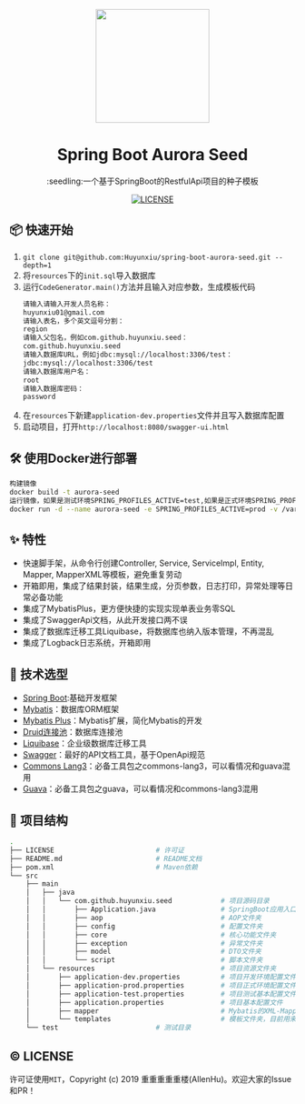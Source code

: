 <p align="center">
  <a href="http://ant.design">
    <img width="200" src="https://spring.io/img/homepage/icon-spring-boot.svg">
  </a>
</p>

<h1 align="center">Spring Boot Aurora Seed</h1>

<div align="center">
:seedling:一个基于SpringBoot的RestfulApi项目的种子模板
<br />

[![LICENSE](https://img.shields.io/github/license/Huyunxiu/spring-boot-aurora-seed.svg)](/LICENSE)

</div>

## :package: 快速开始
1. `git clone git@github.com:Huyunxiu/spring-boot-aurora-seed.git --depth=1`
2. 将`resources`下的`init.sql`导入数据库
3. 运行`CodeGenerator.main()`方法并且输入对应参数，生成模板代码
    ```bash
    请输入请输入开发人员名称：
    huyunxiu01@gmail.com
    请输入表名，多个英文逗号分割：
    region
    请输入父包名，例如com.github.huyunxiu.seed：
    com.github.huyunxiu.seed
    请输入数据库URL，例如jdbc:mysql://localhost:3306/test：
    jdbc:mysql://localhost:3306/test
    请输入数据库用户名：
    root
    请输入数据库密码：
    password
    ```
4. 在`resources`下新建`application-dev.properties`文件并且写入数据库配置
5. 启动项目，打开`http://localhost:8080/swagger-ui.html`

## :hammer_and_wrench: 使用Docker进行部署
```bash
构建镜像
docker build -t aurora-seed
运行镜像，如果是测试环境SPRING_PROFILES_ACTIVE=test,如果是正式环境SPRING_PROFILES_ACTIVE=prod
docker run -d --name aurora-seed -e SPRING_PROFILES_ACTIVE=prod -v /var/log:/var/log aurora-seed
```

## :sparkles: 特性

- 快速脚手架，从命令行创建Controller, Service, ServiceImpl, Entity, Mapper, MapperXML等模板，避免重复劳动
- 开箱即用，集成了结果封装，结果生成，分页参数，日志打印，异常处理等日常必备功能
- 集成了MybatisPlus，更方便快捷的实现实现单表业务零SQL
- 集成了SwaggerApi文档，从此开发接口两不误
- 集成了数据库迁移工具Liquibase，将数据库也纳入版本管理，不再混乱
- 集成了Logback日志系统，开箱即用

## :page_facing_up: 技术选型

- [Spring Boot](https://spring.io/projects/spring-boot):基础开发框架
- [Mybatis](http://www.mybatis.org/mybatis-3/zh/index.html)：数据库ORM框架
- [Mybatis Plus](https://mybatis.plus/)：Mybatis扩展，简化Mybatis的开发
- [Druid连接池](https://github.com/alibaba/druid/tree/master/druid-spring-boot-starter/)：数据库连接池
- [Liquibase](http://www.liquibase.org/index.html)：企业级数据库迁移工具
- [Swagger](https://swagger.io/)：最好的API文档工具，基于OpenApi规范
- [Commons Lang3](https://commons.apache.org/proper/commons-lang/)：必备工具包之commons-lang3，可以看情况和guava混用
- [Guava](https://github.com/google/guava)：必备工具包之guava，可以看情况和commons-lang3混用

## :memo: 项目结构

```bash
.
├── LICENSE                         # 许可证
├── README.md                       # README文档
├── pom.xml                         # Maven依赖
└── src         
    ├── main
    │   ├── java
    │   │   └── com.github.huyunxiu.seed            # 项目源码目录
    │   │       ├── Application.java                # SpringBoot应用入口
    │   │       ├── aop                             # AOP文件夹
    │   │       ├── config                          # 配置文件夹
    │   │       ├── core                            # 核心功能文件夹
    │   │       ├── exception                       # 异常文件夹
    │   │       ├── model                           # DTO文件夹
    │   │       └── script                          # 脚本文件夹
    │   └── resources                               # 项目资源文件夹
    │       ├── application-dev.properties          # 项目开发环境配置文件（只在本地有，不会被提交到Git）
    │       ├── application-prod.properties         # 项目正式环境配置文件
    │       ├── application-test.properties         # 项目测试基本配置文件
    │       ├── application.properties              # 项目基本配置文件
    │       ├── mapper                              # Mybatis的XML-Mapper文件夹
    │       └── templates                           # 模板文件夹，目前用来放置代码生成模板
    └── test                        # 测试目录
```

## :copyright: LICENSE
许可证使用`MIT`，Copyright (c) 2019 重重重重重楼(AllenHu)。欢迎大家的Issue和PR！
